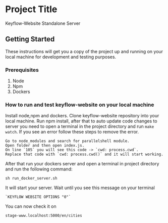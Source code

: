 # Project Title

Keyflow-Website Standalone Server

## Getting Started

These instructions will get you a copy of the project up and running on your local machine for development and testing purposes. 

### Prerequisites

1. Node 
2. Npm
3. Dockers

### How to run and test keyflow-website on your local machine
Install node,npm and dockers. Clone keyflow-website repository into your local machine. Run npm install, after that to auto update code changes to server you need to open a terminal in the project directory and run `make watch`. If you see an error follow these steps to remove the error.
```
Go to node_modules and search for parallelshell module.
Open folder and then open index.js.
On line `105` you will see this code -> `cwd: process.cwd`.
Replace that code with `cwd: process.cwd()` and it will start working.
```
After that run your dockers server and open a terminal in project directory and run the following command:
```
sh run_docker_server.sh
```
It will start your server. Wait until you see this message on your terminal 
```
`KEYFLOW WEBSITE OPTIONS "0"`
```
You can now check it on 

```stage-www.localhost:5000/en/cities```
